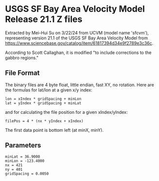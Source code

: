 # USGS SF Bay Area Velocity Model Release 21.1 Z files

Extracted by Mei-Hui Su on 3/22/24 from UCVM (model name 'sfcvm'), representing version 21.1 of the USGS SF Bay Area Velocity Model from https://www.sciencebase.gov/catalog/item/61817394d34e9f2789e3c36c.

According to Scott Callaghan, it is modified "to include corrections to the gabbro regions."

## File Format

The binary files are 4 byte float, little endian, fast XY, no rotation. Here are the formulas for lat/lon at a given x/y index:

```
lon = xIndex * gridSpacing + minLon
lat = yIndex * gridSpacing + minLat
```

and for calculating the file position for a given xIndex/yIndex:

```
filePos = 4 * (nx * yIndex + xIndex)
```

The first data point is bottom left (at minX, minY). 

## Parameters
```
minLat = 36.9000
minLon = -123.4000
nx = 421
ny = 401
gridSpacing = 0.0050
```
